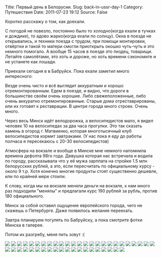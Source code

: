 Title: Первый день в Белорусии.
Slug: back-in-ussr-day-1
Category: Путешествия
Date: 2011-07-23 19:12
Source: False

Коротко расскажу о том, как доехали.

С погодой не повезло, постоянно было то холодно(когда ехали в тучках и
дождике), то адово жарко(когда ехали по солнцу). Окна в поезде не открывались,
и техники поезда с трудом, при помощи монтировки, отвёртки и такой то матери
смогли приоткрыть окошко чуть-чуть и это немного помогало. А вообще 15 часов в
поезде это пиздец, товарищи. Летайте самолётами, это хоть и дороже, но хоть
времени сэкономите и не устанете как лошади.

Приехали сегодня в в Бабруйск. Пока ехали заметил много интересного:

Везде очень чисто и всё выглядит аккуратным и хорошо отремонтированным. Едем в
поезде, и видно, что дороги в большинстве своём очень хорошие. Либо
свежеположенные, либо очень аккуратно отремонтированные. Старые дома
отреставрированы, или их готовят к реставрации. В центре города много строек.
Очень много.

Через весь Минск идёт велодорожка, а велосипедистов мало, я видел человек 10
на велосипедах за два часа прогулки. Это так сказать камень в огород г.
Матвиенко, которая многотысячный клуб велосипедистов кормит завтраками. (У нас
пока я еду до работы полчаса я пересекаюсь с 20-30 велосипедистов)

Атмосфера на вокзале и вообще в Минске мне немного напомнила времена дефолта
98го года. Девушка которая нас встречала и водила по городу, рассказывала что
у её мужа зарплата на стройке 1.5 млн белорусских рублей, а это, если
пересчитать по официальному курсу - около 9 т.р. Хотя конечно многие продукты
стоят существенно дешевле, или по крайней мере стоили.

К слову, когда мы на вокзале меняли деньги на вокзале, к нам много раз
подходили "менялы" и предлагали курс 190 рублей за рубль, против 180
официального.

Минск за собой оставил ощущение европейского города, чего не скажешь о
Петербурге. Даже появилось желание переехать.

Завтра планируем погулять по Бабруйску, а пока смотрите фотки Минска в
галерее.

Потом их разгребу, меня пить зовут :(

<div class="gallery">
<a href="http://libc6.org/uploads/minsk/img_20110723_121042.jpg"><img src="http://libc6.org/uploads/minsk/mini/img_20110723_121042.jpg"></a>
<a href="http://libc6.org/uploads/minsk/img_20110723_121049.jpg"><img src="http://libc6.org/uploads/minsk/mini/img_20110723_121049.jpg"></a>
<a href="http://libc6.org/uploads/minsk/img_20110723_121056.jpg"><img src="http://libc6.org/uploads/minsk/mini/img_20110723_121056.jpg"></a>
<a href="http://libc6.org/uploads/minsk/img_20110723_121104.jpg"><img src="http://libc6.org/uploads/minsk/mini/img_20110723_121104.jpg"></a>
<a href="http://libc6.org/uploads/minsk/img_20110723_123417.jpg"><img src="http://libc6.org/uploads/minsk/mini/img_20110723_123417.jpg"></a>
<a href="http://libc6.org/uploads/minsk/img_20110723_123720.jpg"><img src="http://libc6.org/uploads/minsk/mini/img_20110723_123720.jpg"></a>
<a href="http://libc6.org/uploads/minsk/img_20110723_123738.jpg"><img src="http://libc6.org/uploads/minsk/mini/img_20110723_123738.jpg"></a>
<a href="http://libc6.org/uploads/minsk/img_20110723_124054.jpg"><img src="http://libc6.org/uploads/minsk/mini/img_20110723_124054.jpg"></a>
<a href="http://libc6.org/uploads/minsk/img_20110723_124114.jpg"><img src="http://libc6.org/uploads/minsk/mini/img_20110723_124114.jpg"></a>
<a href="http://libc6.org/uploads/minsk/img_20110723_124120.jpg"><img src="http://libc6.org/uploads/minsk/mini/img_20110723_124120.jpg"></a>
<a href="http://libc6.org/uploads/minsk/img_20110723_124124.jpg"><img src="http://libc6.org/uploads/minsk/mini/img_20110723_124124.jpg"></a>
<a href="http://libc6.org/uploads/minsk/img_20110723_124132.jpg"><img src="http://libc6.org/uploads/minsk/mini/img_20110723_124132.jpg"></a>
<a href="http://libc6.org/uploads/minsk/img_20110723_124230.jpg"><img src="http://libc6.org/uploads/minsk/mini/img_20110723_124230.jpg"></a>
<a href="http://libc6.org/uploads/minsk/img_20110723_124239.jpg"><img src="http://libc6.org/uploads/minsk/mini/img_20110723_124239.jpg"></a>
<a href="http://libc6.org/uploads/minsk/img_20110723_124251.jpg"><img src="http://libc6.org/uploads/minsk/mini/img_20110723_124251.jpg"></a>
<a href="http://libc6.org/uploads/minsk/img_20110723_124417.jpg"><img src="http://libc6.org/uploads/minsk/mini/img_20110723_124417.jpg"></a>
<a href="http://libc6.org/uploads/minsk/img_20110723_124423.jpg"><img src="http://libc6.org/uploads/minsk/mini/img_20110723_124423.jpg"></a>
<a href="http://libc6.org/uploads/minsk/img_20110723_124614.jpg"><img src="http://libc6.org/uploads/minsk/mini/img_20110723_124614.jpg"></a>
<a href="http://libc6.org/uploads/minsk/img_20110723_124751.jpg"><img src="http://libc6.org/uploads/minsk/mini/img_20110723_124751.jpg"></a>
<a href="http://libc6.org/uploads/minsk/img_20110723_124834.jpg"><img src="http://libc6.org/uploads/minsk/mini/img_20110723_124834.jpg"></a>
<a href="http://libc6.org/uploads/minsk/img_20110723_125010.jpg"><img src="http://libc6.org/uploads/minsk/mini/img_20110723_125010.jpg"></a>
<a href="http://libc6.org/uploads/minsk/img_20110723_125016.jpg"><img src="http://libc6.org/uploads/minsk/mini/img_20110723_125016.jpg"></a>
<a href="http://libc6.org/uploads/minsk/img_20110723_125103.jpg"><img src="http://libc6.org/uploads/minsk/mini/img_20110723_125103.jpg"></a>
<a href="http://libc6.org/uploads/minsk/img_20110723_125107.jpg"><img src="http://libc6.org/uploads/minsk/mini/img_20110723_125107.jpg"></a>
<a href="http://libc6.org/uploads/minsk/img_20110723_125207.jpg"><img src="http://libc6.org/uploads/minsk/mini/img_20110723_125207.jpg"></a>
<a href="http://libc6.org/uploads/minsk/img_20110723_125233.jpg"><img src="http://libc6.org/uploads/minsk/mini/img_20110723_125233.jpg"></a>
<a href="http://libc6.org/uploads/minsk/img_20110723_125238.jpg"><img src="http://libc6.org/uploads/minsk/mini/img_20110723_125238.jpg"></a>
<a href="http://libc6.org/uploads/minsk/img_20110723_125337.jpg"><img src="http://libc6.org/uploads/minsk/mini/img_20110723_125337.jpg"></a>
<a href="http://libc6.org/uploads/minsk/img_20110723_125423.jpg"><img src="http://libc6.org/uploads/minsk/mini/img_20110723_125423.jpg"></a>
<a href="http://libc6.org/uploads/minsk/img_20110723_1254231.jpg"><img src="http://libc6.org/uploads/minsk/mini/img_20110723_1254231.jpg"></a>
<a href="http://libc6.org/uploads/minsk/img_20110723_130057.jpg"><img src="http://libc6.org/uploads/minsk/mini/img_20110723_130057.jpg"></a>
<a href="http://libc6.org/uploads/minsk/img_20110723_130125.jpg"><img src="http://libc6.org/uploads/minsk/mini/img_20110723_130125.jpg"></a>
<a href="http://libc6.org/uploads/minsk/img_20110723_130432.jpg"><img src="http://libc6.org/uploads/minsk/mini/img_20110723_130432.jpg"></a>
<a href="http://libc6.org/uploads/minsk/img_20110723_130751.jpg"><img src="http://libc6.org/uploads/minsk/mini/img_20110723_130751.jpg"></a>
<a href="http://libc6.org/uploads/minsk/img_20110723_130759.jpg"><img src="http://libc6.org/uploads/minsk/mini/img_20110723_130759.jpg"></a>
<a href="http://libc6.org/uploads/minsk/img_20110723_131134.jpg"><img src="http://libc6.org/uploads/minsk/mini/img_20110723_131134.jpg"></a>
<a href="http://libc6.org/uploads/minsk/img_20110723_131138.jpg"><img src="http://libc6.org/uploads/minsk/mini/img_20110723_131138.jpg"></a>
<a href="http://libc6.org/uploads/minsk/img_20110723_131241.jpg"><img src="http://libc6.org/uploads/minsk/mini/img_20110723_131241.jpg"></a>
<a href="http://libc6.org/uploads/minsk/img_20110723_131324.jpg"><img src="http://libc6.org/uploads/minsk/mini/img_20110723_131324.jpg"></a>
<a href="http://libc6.org/uploads/minsk/img_20110723_133446.jpg"><img src="http://libc6.org/uploads/minsk/mini/img_20110723_133446.jpg"></a>
<a href="http://libc6.org/uploads/minsk/img_20110723_1334461.jpg"><img src="http://libc6.org/uploads/minsk/mini/img_20110723_1334461.jpg"></a>
<a href="http://libc6.org/uploads/minsk/img_20110723_133518.jpg"><img src="http://libc6.org/uploads/minsk/mini/img_20110723_133518.jpg"></a>
<a href="http://libc6.org/uploads/minsk/img_20110723_1335181.jpg"><img src="http://libc6.org/uploads/minsk/mini/img_20110723_1335181.jpg"></a>
<a href="http://libc6.org/uploads/minsk/img_20110723_134955.jpg"><img src="http://libc6.org/uploads/minsk/mini/img_20110723_134955.jpg"></a>
<a href="http://libc6.org/uploads/minsk/img_20110723_1349551.jpg"><img src="http://libc6.org/uploads/minsk/mini/img_20110723_1349551.jpg"></a>
</div>
